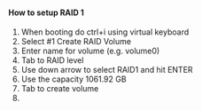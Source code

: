 #### How to setup RAID 1
1. When booting do ctrl+i using virtual keyboard
2. Select #1 Create RAID Volume
3. Enter name for volume (e.g. volume0)
4. Tab to RAID level
5. Use down arrow to select RAID1 and hit ENTER
6. Use the capacity 1061.92 GB
7. Tab to create volume
8. 
